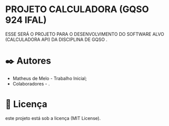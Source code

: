 # PROJETO CALCULADORA (GQSO 924 IFAL)

ESSE SERÁ O PROJETO PARA O DESENVOLVIMENTO DO SOFTWARE ALVO (CALCULADORA API) DA DISCIPLINA DE GQSO .

# ✒️ Autores
 - Matheus de Melo  - Trabalho Inicial; 
 - Colaboradores - .

# 📄 Licença
este projeto está sob a licença (MIT License).


